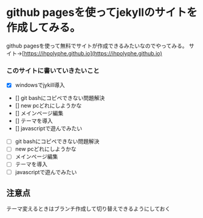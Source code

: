 # github pagesを使ってjekyllのサイトを作成してみる。
github pagesを使って無料でサイトが作成できるみたいなのでやってみる。
サイト→[https://ihpolyphe.github.io](https://ihpolyphe.github.io)

### このサイトに書いていきたいこと
- [x] windowsでjykill導入
- [] git bashにコピペできない問題解決
- [] new pcどれにしようかな
- [] メインページ編集
- [] テーマを導入
- [] javascriptで遊んでみたい
- [ ] git bashにコピペできない問題解決
- [ ] new pcどれにしようかな
- [ ] メインページ編集
- [ ] テーマを導入
- [ ] javascriptで遊んでみたい

## 注意点
テーマ変えるときはブランチ作成して切り替えできるようにしておく